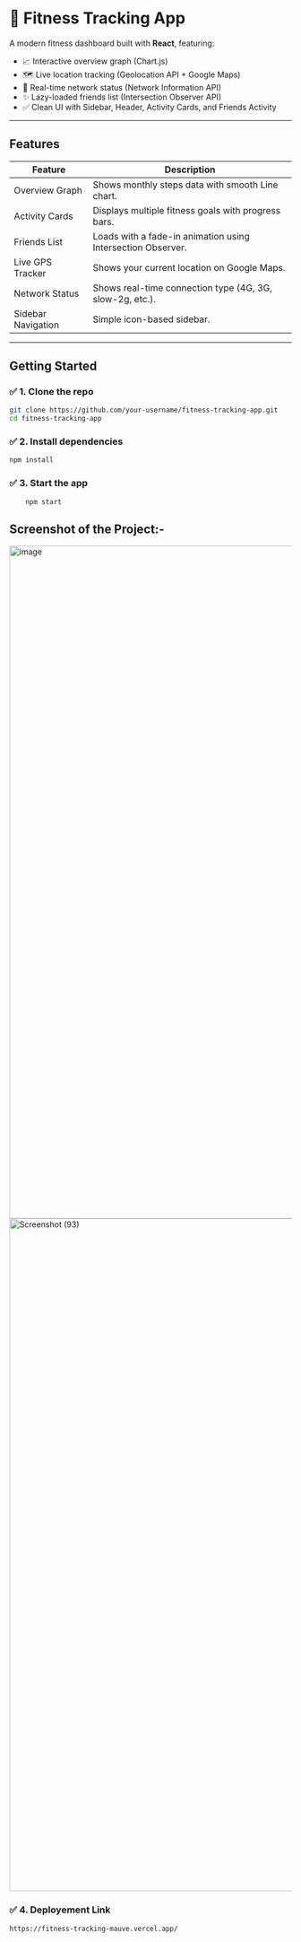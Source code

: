 # 🏃 Fitness Tracking App

A modern fitness dashboard built with **React**, featuring:
- 📈 Interactive overview graph (Chart.js)
- 🗺️ Live location tracking (Geolocation API + Google Maps)
- 📶 Real-time network status (Network Information API)
- ✨ Lazy-loaded friends list (Intersection Observer API)
- ✅ Clean UI with Sidebar, Header, Activity Cards, and Friends Activity

---

## **Features**

| Feature              | Description                                               |
| ---------------------| --------------------------------------------------------- |
| Overview Graph       | Shows monthly steps data with smooth Line chart.          |
| Activity Cards       | Displays multiple fitness goals with progress bars.       |
| Friends List         | Loads with a fade-in animation using Intersection Observer.|
| Live GPS Tracker     | Shows your current location on Google Maps.               |
| Network Status       | Shows real-time connection type (4G, 3G, slow-2g, etc.).  |
| Sidebar Navigation   | Simple icon-based sidebar.                                |

---

## **Getting Started**

### ✅ **1. Clone the repo**
```bash
git clone https://github.com/your-username/fitness-tracking-app.git
cd fitness-tracking-app
```
### ✅ **2. Install dependencies**
```bash
npm install
```
### ✅ 3. Start the app
        npm start
## Screenshot of the Project:- 
<img width="1920" height="1200" alt="image" src="https://github.com/user-attachments/assets/0943aa2f-37bf-4136-87b0-07b471b88c7b" />
<img width="1920" height="1200" alt="Screenshot (93)" src="https://github.com/user-attachments/assets/f4309ff6-a540-46a1-87e0-9a6c261a9947" />

### ✅ 4. Deployement Link
    https://fitness-tracking-mauve.vercel.app/


